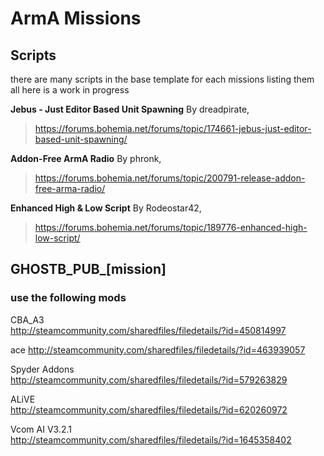 # ArmA Missions

## Scripts
there are many scripts in the base template for each missions listing them all here is a work in progress


**Jebus - Just Editor Based Unit Spawning** By dreadpirate,
>https://forums.bohemia.net/forums/topic/174661-jebus-just-editor-based-unit-spawning/

**Addon-Free ArmA Radio** By phronk, 
>https://forums.bohemia.net/forums/topic/200791-release-addon-free-arma-radio/

**Enhanced High & Low Script**
By Rodeostar42,
>https://forums.bohemia.net/forums/topic/189776-enhanced-high-low-script/
## GHOSTB_PUB_[mission]


### use the following mods

CBA_A3	
http://steamcommunity.com/sharedfiles/filedetails/?id=450814997

ace	
http://steamcommunity.com/sharedfiles/filedetails/?id=463939057

Spyder Addons	
http://steamcommunity.com/sharedfiles/filedetails/?id=579263829

ALiVE	
http://steamcommunity.com/sharedfiles/filedetails/?id=620260972

Vcom AI V3.2.1	
http://steamcommunity.com/sharedfiles/filedetails/?id=1645358402
